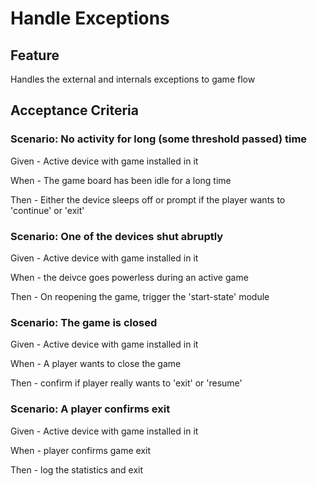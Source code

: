 # Handle Exceptions

## Feature

  Handles the external and internals exceptions to game flow
  
## Acceptance Criteria
  
### Scenario: No activity for long (some threshold passed) time
  
  Given - Active device with game installed in it
  
  When - The game board has been idle for a long time
  
  Then - Either the device sleeps off or
  prompt if the player wants to 'continue' or 'exit'
  
### Scenario: One of the devices shut abruptly

  Given - Active device with game installed in it
  
  When - the deivce goes powerless during an active game
  
  Then - On reopening the game, trigger the 'start-state' module 
  
### Scenario: The game is closed

  Given - Active device with game installed in it
  
  When - A player wants to close the game
  
  Then - confirm if player really wants to 'exit' or 'resume'
  
### Scenario: A player confirms exit

  Given - Active device with game installed in it
  
  When - player confirms game exit
  
  Then - log the statistics and exit
